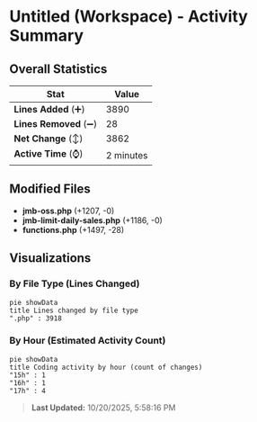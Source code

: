 # Untitled (Workspace) - Activity Summary 

## Overall Statistics

| Stat                   | Value                                                             |
| ---------------------- | ----------------------------------------------------------------- |
| **Lines Added** (➕)   | 3890                                          |
| **Lines Removed** (➖) | 28                                        |
| **Net Change** (↕)    | 3862                |
| **Active Time** (⌚)   | 2 minutes |


## Modified Files
- **jmb-oss.php** (+1207, -0)
- **jmb-limit-daily-sales.php** (+1186, -0)
- **functions.php** (+1497, -28)

## Visualizations

### By File Type (Lines Changed)

```mermaid
pie showData
title Lines changed by file type
".php" : 3918
```

### By Hour (Estimated Activity Count)

```mermaid
pie showData
title Coding activity by hour (count of changes)
"15h" : 1
"16h" : 1
"17h" : 4
```


> **Last Updated:** 10/20/2025, 5:58:16 PM
